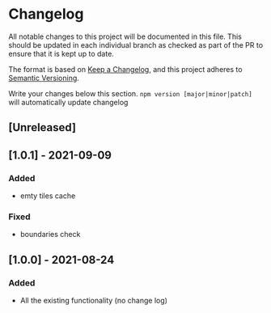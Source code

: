 # Changelog

All notable changes to this project will be documented in this file. This should be updated in each individual branch as checked as part of the PR to ensure that it is kept up to date.

The format is based on [Keep a Changelog](https://keepachangelog.com/en/1.0.0/),
and this project adheres to [Semantic Versioning](https://semver.org/spec/v2.0.0.html).

Write your changes below this section. `npm version [major|minor|patch]` will automatically update changelog

## [Unreleased]

## [1.0.1] - 2021-09-09

### Added

- emty tiles cache

### Fixed

- boundaries check

## [1.0.0] - 2021-08-24

### Added

- All the existing functionality (no change log)
